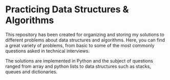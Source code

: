 # Practicing Data Structures & Algorithms

This repository has been created for organizing and storing my solutions to different problems about data structures and algorithms. Here, you can find a great variety of problems, from basic to some of the most commonly questions asked in technical interviews.

The solutions are implemented in Python and the subject of questions ranged from array and python lists to data structures such as stacks, queues and dictionaries.